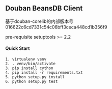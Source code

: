 ## Douban BeansDB Client

基于douban-corelib的内部版本号
016622c6cd7331c54c06bff3ceca448cd1b356f9

pre-requisite setuptools >= 2.2

#### Quick Start

```
1. virtualenv venv
2. . venv/bin/activate
3. pip install cython
4. pip install -r requirements.txt
5. python setup.py install
6. python setup.py test
```
